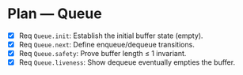 # Plan — Queue

- [x] Req `Queue.init`: Establish the initial buffer state (empty).
- [x] Req `Queue.next`: Define enqueue/dequeue transitions.
- [x] Req `Queue.safety`: Prove buffer length ≤ 1 invariant.
- [x] Req `Queue.liveness`: Show dequeue eventually empties the buffer.
